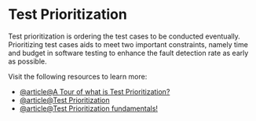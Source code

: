 # Test Prioritization

Test prioritization is ordering the test cases to be conducted eventually. Prioritizing test cases aids to meet two important constraints, namely time and budget in software testing to enhance the fault detection rate as early as possible.

Visit the following resources to learn more:

- [@article@A Tour of what is Test Prioritization?](https://www.browserstack.com/guide/test-case-prioritization)
- [@article@Test Prioritization](https://www.professionalqa.com/test-prioritization)
- [@article@Test Prioritization fundamentals!](https://testomat.io/features/test-case-priorities/)
